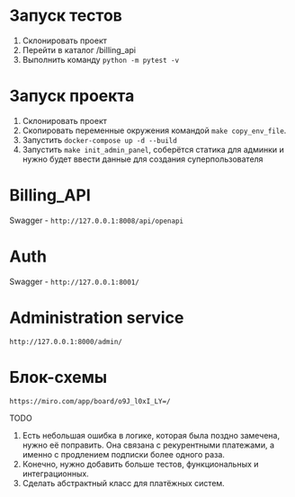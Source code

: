 # Запуск тестов
1. Склонировать проект
2. Перейти в каталог /billing_api
3. Выполнить команду `python -m pytest -v`

# Запуск проекта
1. Склонировать проект
2. Скопировать переменные окружения командой `make copy_env_file`.
3. Запустить `docker-compose up -d --build`
4. Запустить `make init_admin_panel`, соберётся статика для админки и нужно будет ввести данные для создания суперпользователя

# Billing_API
Swagger - `http://127.0.0.1:8008/api/openapi`

# Auth
Swagger - `http://127.0.0.1:8001/`

# Administration service
`http://127.0.0.1:8000/admin/`

# Блок-схемы
`https://miro.com/app/board/o9J_l0xI_LY=/`


TODO 
1. Есть небольшая ошибка в логике, которая была поздно замечена, нужно её поправить. Она связана с рекурентными платежами, а именно с продлением подписки более одного раза.
2. Конечно, нужно добавить больше тестов, функциональных и интеграционных.
3. Сделать абстрактный класс для платёжных систем.